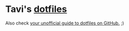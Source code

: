 # Tavi's [dotfiles](https://dotfiles.github.io/)

Also check [your unofficial guide to dotfiles on GitHub.](https://dotfiles.github.io/) ;)
